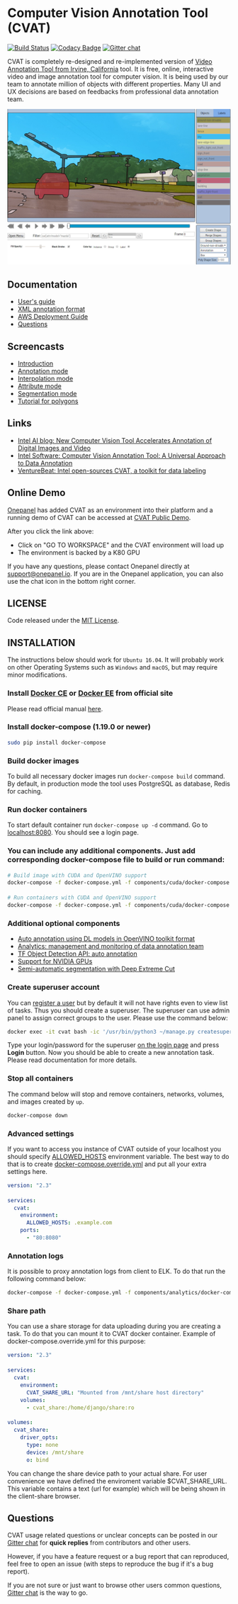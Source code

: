 # Computer Vision Annotation Tool (CVAT)

[![Build Status](https://travis-ci.org/opencv/cvat.svg?branch=develop)](https://travis-ci.org/opencv/cvat)
[![Codacy Badge](https://api.codacy.com/project/badge/Grade/840351da141e4eaeac6476fd19ec0a33)](https://app.codacy.com/app/nmanovic/cvat?utm_source=github.com&utm_medium=referral&utm_content=opencv/cvat&utm_campaign=Badge_Grade_Settings)
[![Gitter chat](https://badges.gitter.im/opencv-cvat/gitter.png)](https://gitter.im/opencv-cvat)

CVAT is completely re-designed and re-implemented version of [Video Annotation Tool from Irvine, California](http://carlvondrick.com/vatic/) tool. It is free, online, interactive video and image annotation tool for computer vision. It is being used by our team to annotate million of objects with different properties. Many UI and UX decisions are based on feedbacks from professional data annotation team.

![CVAT screenshot](cvat/apps/documentation/static/documentation/images/cvat.jpg)

## Documentation

-   [User's guide](cvat/apps/documentation/user_guide.md)
-   [XML annotation format](cvat/apps/documentation/xml_format.md)
-   [AWS Deployment Guide](cvat/apps/documentation/AWS-Deployment-Guide.md)
-   [Questions](#questions)

## Screencasts

-   [Introduction](https://youtu.be/L9_IvUIHGwM)
-   [Annotation mode](https://youtu.be/6h7HxGL6Ct4)
-   [Interpolation mode](https://youtu.be/U3MYDhESHo4)
-   [Attribute mode](https://youtu.be/UPNfWl8Egd8)
-   [Segmentation mode](https://youtu.be/Fh8oKuSUIPs)
-   [Tutorial for polygons](https://www.youtube.com/watch?v=XTwfXDh4clI)

## Links
-   [Intel AI blog: New Computer Vision Tool Accelerates Annotation of Digital Images and Video](https://www.intel.ai/introducing-cvat)
-   [Intel Software: Computer Vision Annotation Tool: A Universal Approach to Data Annotation](https://software.intel.com/en-us/articles/computer-vision-annotation-tool-a-universal-approach-to-data-annotation)
-   [VentureBeat: Intel open-sources CVAT, a toolkit for data labeling](https://venturebeat.com/2019/03/05/intel-open-sources-cvat-a-toolkit-for-data-labeling/)

## Online Demo

[Onepanel](https://www.onepanel.io/) has added CVAT as an environment into their platform and a running demo of CVAT can be accessed at [CVAT Public Demo](https://c.onepanel.io/onepanel-demo/projects/cvat-public-demo/workspaces).

After you click the link above:

-   Click on "GO TO WORKSPACE" and the CVAT environment will load up
-   The environment is backed by a K80 GPU

If you have any questions, please contact Onepanel directly at support@onepanel.io. If you are in the Onepanel application, you can also use the chat icon in the bottom right corner.

## LICENSE

Code released under the [MIT License](https://opensource.org/licenses/MIT).

## INSTALLATION

The instructions below should work for `Ubuntu 16.04`. It will probably work on other Operating Systems such as `Windows` and `macOS`, but may require minor modifications.

### Install [Docker CE](https://www.docker.com/community-edition) or [Docker EE](https://www.docker.com/enterprise-edition) from official site

Please read official manual [here](https://docs.docker.com/engine/installation/linux/docker-ce/ubuntu/).

### Install docker-compose (1.19.0 or newer)

```bash
sudo pip install docker-compose
```

### Build docker images

To build all necessary docker images run `docker-compose build` command. By default, in production mode the tool uses PostgreSQL as database, Redis for caching.

### Run docker containers

To start default container run `docker-compose up -d` command. Go to [localhost:8080](http://localhost:8080/). You should see a login page.

### You can include any additional components. Just add corresponding docker-compose file to build or run command:

```bash
# Build image with CUDA and OpenVINO support
docker-compose -f docker-compose.yml -f components/cuda/docker-compose.cuda.yml -f components/openvino/docker-compose.openvino.yml build

# Run containers with CUDA and OpenVINO support
docker-compose -f docker-compose.yml -f components/cuda/docker-compose.cuda.yml -f components/openvino/docker-compose.openvino.yml up -d
```

### Additional optional components

-   [Auto annotation using DL models in OpenVINO toolkit format](cvat/apps/auto_annotation/README.md)
-   [Analytics: management and monitoring of data annotation team](components/analytics/README.md)
-   [TF Object Detection API: auto annotation](components/tf_annotation/README.md)
-   [Support for NVIDIA GPUs](components/cuda/README.md)
-   [Semi-automatic segmentation with Deep Extreme Cut](cvat/apps/dextr_segmentation/README.md)

### Create superuser account

You can [register a user](http://localhost:8080/auth/register) but by default it will not have rights even to view list of tasks. Thus you should create a superuser. The superuser can use admin panel to assign correct groups to the user. Please use the command below:

```bash
docker exec -it cvat bash -ic '/usr/bin/python3 ~/manage.py createsuperuser'
```

Type your login/password for the superuser [on the login page](http://localhost:8080/auth/login) and press **Login** button. Now you should be able to create a new annotation task. Please read documentation for more details.

### Stop all containers

The command below will stop and remove containers, networks, volumes, and images
created by `up`.

```bash
docker-compose down
```

### Advanced settings

If you want to access you instance of CVAT outside of your localhost you should specify [ALLOWED_HOSTS](https://docs.djangoproject.com/en/2.0/ref/settings/#allowed-hosts) environment variable. The best way to do that is to create [docker-compose.override.yml](https://docs.docker.com/compose/extends/) and put all your extra settings here.

```yml
version: "2.3"

services:
  cvat:
    environment:
      ALLOWED_HOSTS: .example.com
    ports:
      - "80:8080"
```
### Annotation logs

It is possible to proxy annotation logs from client to ELK. To do that run the following command below:

```bash
docker-compose -f docker-compose.yml -f components/analytics/docker-compose.analytics.yml up -d --build
```


### Share path

You can use a share storage for data uploading during you are creating a task. To do that you can mount it to CVAT docker container. Example of docker-compose.override.yml for this purpose:

```yml
version: "2.3"

services:
  cvat:
    environment:
      CVAT_SHARE_URL: "Mounted from /mnt/share host directory"
    volumes:
      - cvat_share:/home/django/share:ro

volumes:
  cvat_share:
    driver_opts:
      type: none
      device: /mnt/share
      o: bind
```
You can change the share device path to your actual share. For user convenience we have defined the enviroment variable $CVAT_SHARE_URL. This variable contains a text (url for example) which will be being shown in the client-share browser.

## Questions

CVAT usage related questions or unclear concepts can be posted in our [Gitter chat](https://gitter.im/opencv-cvat) for **quick replies** from contributors and other users.

However, if you have a feature request or a bug report that can reproduced, feel free to open an issue (with steps to reproduce the bug if it's a bug report).

If you are not sure or just want to browse other users common questions, [Gitter chat](https://gitter.im/opencv-cvat) is the way to go.

